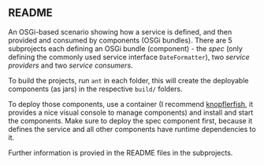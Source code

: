 ## README

An OSGi-based scenario showing how a service is defined, and then provided and consumed by components (OSGi bundles). There are 5 subprojects each defining an OSGi bundle (component) - the *spec*  (only defining the commonly used service interface `DateFormatter`), two *service providers* and two *service consumers*.

To build the projects, run `ant` in each folder, this will create the deployable components (as jars) in the respective `build/` folders. 

To deploy those components, use a container (I recommend [knopflerfish](https://www.knopflerfish.org/), it provides a nice visual console to manage components) and install and start the components. Make sure to deploy the spec component first, because it defines the service and all other components have runtime dependencies to it.

Further information is provied in the README files in the subprojects.
 
 
 
